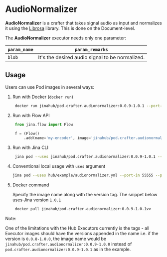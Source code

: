 # AudioNormalizer

**AudioNormalizer** is a crafter that takes signal audio as input and normalizes it using the [Librosa](https://librosa.org/doc/latest/index.html) library. This is done on the Document-level. 

The **AudioNormalizer** executor needs only one parameter:

| `param_name`  | `param_remarks` |
| ------------- | ------------- |
| `blob`  |It's the desired audio signal to be normalized.  |

## Usage

Users can use Pod images in several ways:

1. Run with Docker (`docker run`)
   ```bash
    docker run jinahub/pod.crafter.audionormalizer:0.0.9-1.0.1 --port-in 55555 --port-out 55556
    ```
    
2. Run with Flow API
   ```python
    from jina.flow import Flow

    f = (Flow()
        .add(name='my-encoder', image='jinahub/pod.crafter.audionormalizer:0.0.9-1.0.1', port_in=55555, port_out=55556))
    ```
    
3. Run with Jina CLI
   ```bash
    jina pod --uses jinahub/pod.crafter.audionormalizer:0.0.9-1.0.1 --port-in 55555 --port-out 55556
    ```
    
4. Conventional local usage with `uses` argument
    ```bash
    jina pod --uses hub/example/audionormalizer.yml --port-in 55555 --port-out 55556
    ```
    
5. Docker command

   Specify the image name along with the version tag. The snippet below uses Jina version `1.0.1`

   ```bash
    docker pull jinahub/pod.crafter.audionormalizer:0.0.9-1.0.1vv
    ```
   
 Note:
 
 One of the limitations with the Hub Executors currently is the tags - all Executor images should have the versions appended in the name i.e.
 if the version is `0.0.8-1.0.0`, the image name would be `jinahub/pod.crafter.audionormalizer:0.0.9-1.0.0` instead of `pod.crafter.audionormalizer:0.0.9-1.0.1` as in the example.
